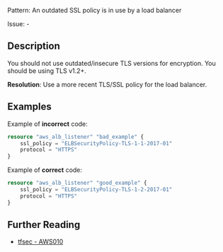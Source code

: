 Pattern: An outdated SSL policy is in use by a load balancer

Issue: -

## Description

You should not use outdated/insecure TLS versions for encryption. You should be using TLS v1.2+.

**Resolution**: Use a more recent TLS/SSL policy for the load balancer.

## Examples

Example of **incorrect** code:

```terraform
resource "aws_alb_listener" "bad_example" {
	ssl_policy = "ELBSecurityPolicy-TLS-1-1-2017-01"
	protocol = "HTTPS"
}
```

Example of **correct** code:

```terraform
resource "aws_alb_listener" "good_example" {
	ssl_policy = "ELBSecurityPolicy-TLS-1-2-2017-01"
	protocol = "HTTPS"
}
```

## Further Reading

* [tfsec - AWS010](https://tfsec.dev/docs/aws/AWS010/)